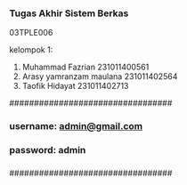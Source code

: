 ### Tugas Akhir Sistem Berkas ###
03TPLE006


kelompok 1:

1. Muhammad Fazrian 231011400561
2. Arasy yamranzam maulana 231011402564
3. Taofik Hidayat 231011402713


#################################
###                           ###
### username: admin@gmail.com ###
###     password: admin       ###
###                           ###
#################################

